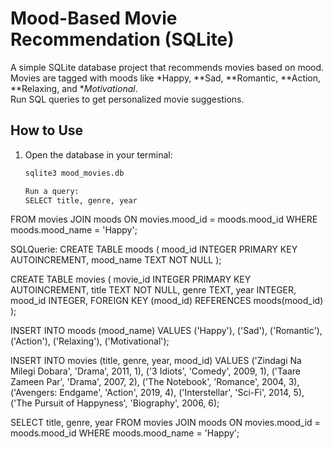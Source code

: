 # Mood-Based Movie Recommendation (SQLite)

A simple SQLite database project that recommends movies based on mood.  
Movies are tagged with moods like *Happy, **Sad, **Romantic, **Action, **Relaxing, and **Motivational*.  
Run SQL queries to get personalized movie suggestions.

## How to Use
1. Open the database in your terminal:
   ```bash
   sqlite3 mood_movies.db

   Run a query:
   SELECT title, genre, year
FROM movies
JOIN moods ON movies.mood_id = moods.mood_id
WHERE moods.mood_name = 'Happy';

SQLQuerie:
CREATE TABLE moods (
    mood_id INTEGER PRIMARY KEY AUTOINCREMENT,
    mood_name TEXT NOT NULL
);

CREATE TABLE movies (
    movie_id INTEGER PRIMARY KEY AUTOINCREMENT,
    title TEXT NOT NULL,
    genre TEXT,
    year INTEGER,
    mood_id INTEGER,
    FOREIGN KEY (mood_id) REFERENCES moods(mood_id)
);

INSERT INTO moods (mood_name) VALUES
('Happy'), ('Sad'), ('Romantic'), ('Action'), ('Relaxing'), ('Motivational');

INSERT INTO movies (title, genre, year, mood_id) VALUES
('Zindagi Na Milegi Dobara', 'Drama', 2011, 1),
('3 Idiots', 'Comedy', 2009, 1),
('Taare Zameen Par', 'Drama', 2007, 2),
('The Notebook', 'Romance', 2004, 3),
('Avengers: Endgame', 'Action', 2019, 4),
('Interstellar', 'Sci-Fi', 2014, 5),
('The Pursuit of Happyness', 'Biography', 2006, 6);

SELECT title, genre, year
FROM movies
JOIN moods ON movies.mood_id = moods.mood_id
WHERE moods.mood_name = 'Happy';
